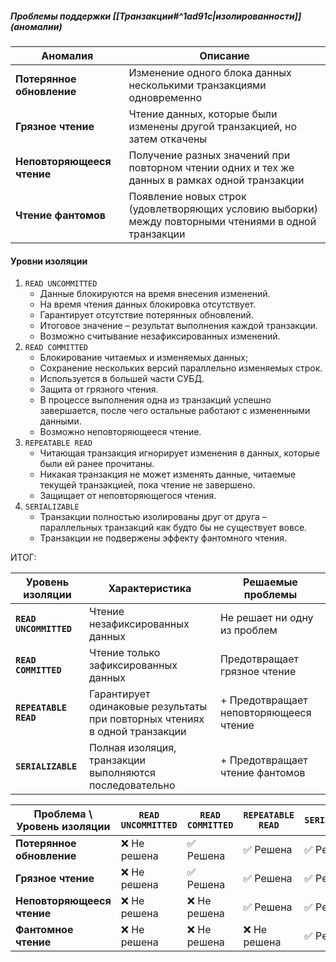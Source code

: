 ##### Проблемы поддержки [[Транзакции#^1ad91c|изолированности]] (аномалии)

| Аномалия                   | Описание                                                                                             |
| -------------------------- | ---------------------------------------------------------------------------------------------------- |
| **Потерянное обновление**  | Изменение одного блока данных несколькими транзакциями одновременно                                  |
| **Грязное чтение**         | Чтение данных, которые были изменены другой транзакцией, но затем откачены                           |
| **Неповторяющееся чтение** | Получение разных значений при повторном чтении одних и тех же данных в рамках одной транзакции       |
| **Чтение фантомов**        | Появление новых строк (удовлетворяющих условию выборки) между повторными чтениями в одной транзакции |

#### Уровни изоляции

1. `READ UNCOMMITTED`
	- Данные блокируются на время внесения изменений.
	- На время чтения данных блокировка отсутствует.
	- Гарантирует отсутствие потерянных обновлений.
	- Итоговое значение – результат выполнения каждой транзакции.
	- Возможно считывание незафиксированных изменений.
2. `READ COMMITTED`
	- Блокирование читаемых и изменяемых данных;
	- Сохранение нескольких версий параллельно изменяемых строк.
	- Используется в большей части СУБД.
	- Защита от грязного чтения.
	- В процессе выполнения одна из транзакций успешно завершается, после чего остальные работают с измененными данными.
	- Возможно неповторяющееся чтение.
3. `REPEATABLE READ`
	- Читающая транзакция игнорирует изменения в данных, которые были ей ранее прочитаны.
	- Никакая транзакция не может изменять данные, читаемые текущей транзакцией, пока чтение не завершено.
	- Защищает от неповторяющегося чтения.
4. `SERIALIZABLE`
	- Транзакции полностью изолированы друг от друга – параллельных транзакций как будто бы не существует вовсе.
	- Транзакции не подвержены эффекту фантомного чтения.



ИТОГ: 

| Уровень изоляции       | Характеристика                                                             | Решаемые проблемы                      |
| ---------------------- | -------------------------------------------------------------------------- | -------------------------------------- |
| **`READ UNCOMMITTED`** | Чтение незафиксированных данных                                            | Не решает ни одну из проблем           |
| **`READ COMMITTED`**   | Чтение только зафиксированных данных                                       | Предотвращает грязное чтение           |
| **`REPEATABLE READ`**  | Гарантирует одинаковые результаты при повторных чтениях в одной транзакции | + Предотвращает неповторяющееся чтение |
| **`SERIALIZABLE`**     | Полная изоляция, транзакции выполняются последовательно                    | + Предотвращает чтение фантомов        |

| Проблема \ Уровень изоляции | `READ UNCOMMITTED` | `READ COMMITTED` | `REPEATABLE READ` | `SERIALIZABLE` |
| --------------------------- | ------------------ | ---------------- | ----------------- | -------------- |
| **Потерянное обновление**   | ❌ Не решена        | ✅ Решена         | ✅ Решена          | ✅ Решена       |
| **Грязное чтение**          | ❌ Не решена        | ✅ Решена         | ✅ Решена          | ✅ Решена       |
| **Неповторяющееся чтение**  | ❌ Не решена        | ❌ Не решена      | ✅ Решена          | ✅ Решена       |
| **Фантомное чтение**        | ❌ Не решена        | ❌ Не решена      | ❌ Не решена       | ✅ Решена       |


